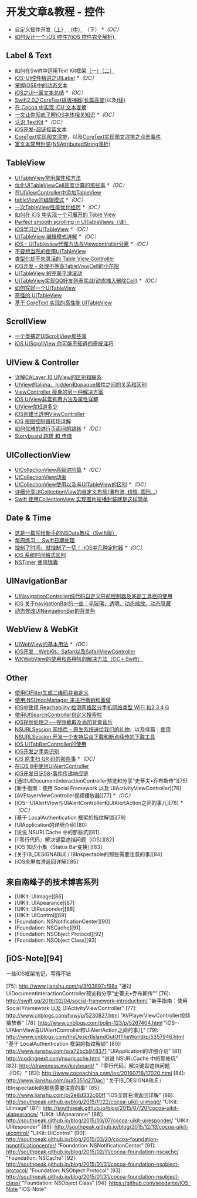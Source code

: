 # 开发文章&教程 - 控件
- 自定义控件开发[（上）][1] [（中）][2] （下） _\*（OC）_
- [如何设计一个 iOS 控件?(iOS 控件完全解析) ][3]

## Label & Text
- 如何在Swift中运用Text Kit框架[（一）][4][（二）][5]
- [iOS-UI控件精讲之UILabel][6] _\*（OC）_
- [掌握iOS8中的动态文本][7]
- [iOS之UI--富文本总结][8] _\*（OC）_
- [Swift2.0之CoreText排版神器(长篇高能)][9]以及[(续)][10]
- [在 Cocoa 中实现 ICU 文本变换][11]
- [一文让你彻底了解iOS字体相关知识][12] _\*（OC）_
- [认识 TextKit][13] _\*（OC）_
- [iOS开发-超链接富文本][14]
- [CoreText实现图文混排][15]，以及[CoreText实现图文混排之点击事件][16]
- [富文本常用封装(NSAttributedString浅析)][17]

## TableView
- [UITableView常用属性和方法][18]
- [优化UITableViewCell高度计算的那些事][19] _\*（OC）_
- [在UIViewController中添加TableView][20]
- [tableView的编辑模式][21] _\*（OC）_
- [一次TableView性能优化经历][22] _\*（OC）_
- [如何在 iOS 中实现一个可展开的 Table View][23]
- [Perfect smooth scrolling in UITableViews（译）][24]
- [iOS学习之UITableView][25] _\*（OC）_
- [UITableView 编辑模式详解][26] _\*（OC）_
- [iOS - UITableview代理方法与Viewcontroller分离][27] _\*（OC）_
- [不要想当然的使用UITableView][28]
- [类型化却不失灵活的 Table View Controller][29]
- [iOS开发 - 处理不等高TableViewCell的小花招][30]
- [UITableView 的完美平滑滚动][31]
- [UITableView实现QQ好友列表实战(动态插入删除Cell)][32] _\*（OC）_
- [如何写好一个UITableView][33]
- [奇怪的 UITableView][34]
- [基于 CoreText 实现的高性能 UITableView][35]

## ScrollView
- [一个类搞定UIScrollView那些事][36]
- [iOS UIScrollView 你可能不知道的奇技淫巧][37]


## UIView & Controller
- [详解CALayer 和 UIView的区别和联系][38]
- [UIView的alpha、hidden和opaque属性之间的关系和区别][39]
- [ViewController 瘦身的另一种解决方案][40]
- [iOS UIView非常有用方法及属性详解][41]
- [UIView你知道多少][42]
- [iOS创建半透明ViewController][43]
- [iOS 视图控制器转场详解][44]
- [如何优雅的进行页面间的跳转][45] _\*（OC）_
- [Storyboard 跳转 和 传值][46]

## UICollectionView
- [UICollectionView高级进阶篇][47] _\*（OC）_
- [UICollectionView动画][48]
- [UICollectionView使用以及与UITableView的区别][49] _\*（OC）_
- [详细分享UICollectionView的自定义布局(瀑布流, 线性, 圆形...)][50]
- [Swift  使用CollectionView 实现图片轮播封装就是这样简单][51]

## Date & Time
- [这是一篇写给新手的NSDate教程（Swift版）][52]
- [每周练习： Swift日期处理][53]
- [控制了时间，就控制了一切！-iOS中几种定时器][54] _\*（OC）_
- [iOS 系统时间格式区别][55]
- [NSTimer 使用锦囊][56]

## UINavigationBar
- [UINavigationController纯代码自定义导航控制器及底部工具栏的使用][57]
- [iOS 关于navigationBar的一些：毛玻璃、透明、动态缩放、动态隐藏][58]
- [动态修改UINavigationBar的背景色][59]

## WebView & WebKit
- [UIWebView的基本用法][60] _\*（OC）_
- [iOS开发：WebKit、Safari以及SafariViewController][61]
- [WKWebView的使用和各种坑的解决方法（OC＋Swift）][62]

## Other
- [使用CIFilter生成二维码并自定义][63]　
- [使用 NSUndoManager 来进行撤销和重做][64]
- [iOS中使用 Reachability 检测网络区分手机网络类型 WiFi 和2 3 4 G][65]
- [使用UISearchController自定义搜索栏][66]
- [iOS视频处理之---视频截取及添加背景音乐][67]
- [NSURLSession 网络库 - 原生系统送给我们的礼物][68]，以及续篇：[使用 NSURLSession 开发一个支持后台下载和断点续传的下载工具][69]
- [iOS UITabBarController的使用][70]
- [iOS开发之手势识别][71]
- [iOS 原生扫 QR 码的那些事][72] _\*（OC）_
- [在iOS 8中使用UIAlertController][73]
- [iOS开发日记58-事件传递响应链][74]
- [通过UIDocumentInteractionController预览和分享"史蒂夫•乔布斯传"][75]
- [新手指南：使用 Social Framework 以及 UIActivityViewController][76]
- [AVPlayerViewController视频播放器][77] _\*（OC）_
- [iOS--UIAlertView与UIAlertController和UIAlertAction之间的事儿][78] _\*（OC）_
- [基于 LocalAuthentication 框架的指纹解锁][79]
- [UIApplication的详细介绍][80]
- [说说 NSURLCache 中的那些坑][81]
- [『零行代码』解决键盘遮挡问题（iOS）][82]
- [iOS 知识小集（Status Bar变换）][83]
- [关于IB\_DESIGNABLE / IBInspectable的那些需要注意的事][84]
- [iOS全屏右滑返回详解][85]

## 来自南峰子的技术博客系列
- [UIKit: UIImage][86]
- [UIKit: UIApearance][87]
- [UIKit: UIResponder][88]
- [UIKit: UIControl][89]
- [Foundation: NSNotificationCenter][90]
- [Foundation: NSCache][91]
- [Foundation: NSObject Protocol][92]
- [Foundation: NSObject Class][93]

## [iOS-Note][94]
一些iOS框架笔记，写得不错

[1]:	http://www.cnblogs.com/maomishen/p/4924726.html
[2]:	http://www.cnblogs.com/maomishen/p/4934742.html
[3]:	http://blog.csdn.net/zhangao0086/article/details/45622875
[4]:	http://www.devtalking.com/articles/text-kit-tutorial-in-swift-1/
[5]:	http://www.devtalking.com/articles/text-kit-tutorial-in-swift-2/
[6]:	http://www.cnblogs.com/iyou/p/4936606.html "iOS-UI控件精讲之UILabel"
[7]:	http://www.devtf.cn/?p=1199 "掌握iOS8中的动态文本"
[8]:	http://www.cnblogs.com/goodboy-heyang/p/5143135.html "iOS之UI--富文本总结"
[9]:	http://allluckly.cn/%E6%8A%95%E7%A8%BF/tuogao14 "Swift2.0之CoreText排版神器(长篇高能)January 31, 2016"
[10]:	http://allluckly.cn/%E6%8A%95%E7%A8%BF/tuogao17 "Swift2.0之CoreText排版神器(续)February 05, 2016"
[11]:	http://swift.gg/2016/02/23/cocoa-icu-text-transforms/ "在 Cocoa 中实现 ICU 文本变换"
[12]:	http://www.cnblogs.com/dsxniubility/p/4699352.html
[13]:	http://blog.jobbole.com/51965/
[14]:	http://www.jianshu.com/p/35a28e4dfd27 "iOS开发-超链接富文本"
[15]:	http://www.jianshu.com/p/6db3289fb05d "CoreText实现图文混排"
[16]:	http://www.jianshu.com/p/51c47329203e "CoreText实现图文混排之点击事件"
[17]:	http://www.jianshu.com/p/960e25d72750 "富文本常用封装(NSAttributedString浅析)"
[18]:	http://beauty-soft.net/blog/ceiba/Ios/20140102/680.html
[19]:	http://blog.sunnyxx.com/2015/05/17/cell-height-calculation/
[20]:	http://conanwhf.gitcafe.io/2015/09/12/AddTableViewInUIViewController/
[21]:	http://www.cnblogs.com/1079062429lm/p/4820605.html
[22]:	http://yyny.me/ios/%E4%B8%80%E6%AC%A1TableView%E6%80%A7%E8%83%BD%E4%BC%98%E5%8C%96%E7%BB%8F%E5%8E%86/
[23]:	http://swift.gg/2015/12/03/expandable-table-view/ "如何在 iOS 中实现一个可展开的 Table View"
[24]:	http://southpeak.github.io/blog/2015/12/20/perfect-smooth-scrolling-in-uitableviews/ "Perfect smooth scrolling in UITableViews"
[25]:	http://www.cnblogs.com/zhenzhen123/p/5071743.html "iOS学习之UITableView"
[26]:	http://segmentfault.com/a/1190000004192662 "UITableView 编辑模式详解"
[27]:	http://www.jianshu.com/p/1ef24db79b48 "iOS - UITableview代理方法与Viewcontroller分离"
[28]:	http://sergiochan.xyz/2016/02/16/%E4%B8%8D%E8%A6%81%E6%83%B3%E5%BD%93%E7%84%B6%E7%9A%84%E5%B0%B1%E4%BD%BF%E7%94%A8UITableView/ "不要想当然的使用UITableView"
[29]:	http://www.cocoachina.com/ios/20160317/15702.html
[30]:	http://www.jianshu.com/p/a0342ee86431 "iOS开发 - 处理不等高TableViewCell的小花招"
[31]:	http://ios.jobbole.com/84360/
[32]:	http://www.jianshu.com/p/17517ae0df5e "UITableView实现QQ好友列表实战(动态插入删除Cell)"
[33]:	https://bestswifter.com/how-to-create-an-uitableview/
[34]:	http://codingnext.com/uitableview.html "奇怪的 UITableView"
[35]:	http://ios.jobbole.com/86851/
[36]:	http://pingguohe.net/2016/04/06/uiscrollView-category.html
[37]:	http://www.jianshu.com/p/5804fa72aaed
[38]:	http://www.jianshu.com/p/079e5cf0f014
[39]:	http://blog.csdn.net/martin_liang/article/details/40739845 "UIView的alpha、hidden和opaque属性之间的关系和区别"
[40]:	http://www.cocoachina.com/ios/20151116/14010.html
[41]:	http://blog.csdn.net/kingsley_cxz/article/details/9323327 "iOS UIView非常有用方法及属性详解"
[42]:	http://www.cnblogs.com/likwo/archive/2011/06/18/2084192.html "UIView你知道多少"
[43]:	http://miketech.it/ios-transparent-viewcontroller/
[44]:	https://github.com/seedante/iOS-Note/wiki/ViewController-Transition
[45]:	http://gaonan.me/2015/07/23/%E5%A6%82%E4%BD%95%E4%BC%98%E9%9B%85%E7%9A%84%E8%BF%9B%E8%A1%8C%E9%A1%B5%E9%9D%A2%E9%97%B4%E7%9A%84%E8%B7%B3%E8%BD%AC/
[46]:	http://www.cnblogs.com/pinecoder/p/5039777.html "Storyboard 跳转 和 传值"
[47]:	http://www.olinone.com/?p=280
[48]:	http://www.liuchungui.com/blog/2015/11/24/uicollectionviewdong-hua/ "UICollectionView动画"
[49]:	http://www.cnblogs.com/salam/p/5192576.html "UICollectionView使用以及与UITableView的区别"
[50]:	http://www.jianshu.com/p/cabec2786241 "详细分享UICollectionView的自定义布局(瀑布流, 线性, 圆形...)"
[51]:	http://www.jianshu.com/p/f5fa66699a96 "Swift  使用CollectionView 实现图片轮播封装就是这样简单"
[52]:	http://www.cocoachina.com/swift/20151126/14430.html "这是一篇写给新手的NSDate教程（Swift版）"
[53]:	https://github.com/icepy/_posts/issues/9 "每周练习： Swift日期处理"
[54]:	http://www.jianshu.com/p/21d351116587?sukey=fc78a68049a14bb2ca76044920265548313e975e28c8fd2be59c5e2cadecfddefd0bb6dab6853db6a6f72a8f3bee76a6
[55]:	http://www.cnblogs.com/simple-life-no1/p/4192311.html "iOS 系统时间格式区别"
[56]:	http://www.futantan.com/2016/04/14/NSTimer-tips/
[57]:	http://www.cnblogs.com/brance/p/4964769.html "swift-UINavigationController纯代码自定义导航控制器及底部工具栏的使用"
[58]:	http://www.jianshu.com/p/b2585c37e14b "iOS 关于navigationBar的一些：毛玻璃、透明、动态缩放、动态隐藏"
[59]:	http://tech.glowing.com/cn/change-uinavigationbar-backgroundcolor-dynamically/ "动态修改UINavigationBar的背景色"
[60]:	http://www.cnblogs.com/MasterPeng/p/5009523.html "UIWebView的基本用法"
[61]:	http://www.cocoachina.com/ios/20160224/15369.html
[62]:	http://www.jianshu.com/p/403853b63537 "WKWebView的使用和各种坑的解决方法（OC＋Swift）"
[63]:	http://blog.yourtion.com/custom-cifilter-qrcode-generator.html
[64]:	http://swift.gg/2015/11/10/ios-undo-and-redo-with-nsundomanager/ "使用 NSUndoManager 来进行撤销和重做"
[65]:	http://www.cnblogs.com/jgCho/p/4959657.html "iOS中使用 Reachability 检测网络区分手机网络类型 WiFi 和2 3 4 G"
[66]:	http://swift.gg/2015/09/11/custom_search_bar_tutorial/ "使用UISearchController自定义搜索栏"
[67]:	http://www.jianshu.com/p/aefacc2cf039 "iOS视频处理之---视频截取及添加背景音乐"
[68]:	http://swiftcafe.io/2015/12/20/nsurlsession/ "NSURLSession 网络库 - 原生系统送给我们的礼物"
[69]:	http://swiftcafe.io/2015/12/23/nsurlsession-app/ "使用 NSURLSession 开发一个支持后台下载和断点续传的下载工具"
[70]:	http://www.cnblogs.com/jukaiit/p/5066468.html "iOS UITabBarController的使用"
[71]:	http://ios.jobbole.com/83338/
[72]:	http://c0ming.me/qr-code-scan/
[73]:	http://www.cnblogs.com/jgCho/p/5085016.html "在iOS 8中使用UIAlertController"
[74]:	http://www.cnblogs.com/Twisted-Fate/p/5088314.html "iOS开发日记58-事件传递响应链"
[75]:	http://www.jianshu.com/p/3f03897cf98a "通过UIDocumentInteractionController预览和分享"史蒂夫•乔布斯传""
[76]:	http://swift.gg/2016/02/04/social-framework-introduction/ "新手指南：使用 Social Framework 以及 UIActivityViewController"
[77]:	http://www.cnblogs.com/hxwj/p/5230827.html "AVPlayerViewController视频播放器"
[78]:	http://www.cnblogs.com/bolin-123/p/5267404.html "iOS--UIAlertView与UIAlertController和UIAlertAction之间的事儿"
[79]:	http://www.cnblogs.com/theDesertIslandOutOfTheWorld/p/5357946.html "基于 LocalAuthentication 框架的指纹解锁"
[80]:	http://www.jianshu.com/p/a72bcb948371 "UIApplication的详细介绍"
[81]:	http://codingnext.com/nsurlcache.html "说说 NSURLCache 中的那些坑"
[82]:	http://draveness.me/keyboard/ "『零行代码』解决键盘遮挡问题（iOS）"
[83]:	http://www.cocoachina.com/ios/20160718/17020.html
[84]:	http://www.jianshu.com/p/a5351d270ac1 "关于IB_DESIGNABLE / IBInspectable的那些需要注意的事"
[85]:	http://www.jianshu.com/p/2e8d332c60ff "iOS全屏右滑返回详解"
[86]:	http://southpeak.github.io/blog/2015/11/22/cocoa-uikit-uiimage/ "UIKit: UIImage"
[87]:	http://southpeak.github.io/blog/2015/07/20/cocoa-uikit-uiapearance/ "UIKit: UIApearance"
[88]:	http://southpeak.github.io/blog/2015/03/07/cocoa-uikit-uiresponder/ "UIKit: UIResponder"
[89]:	http://southpeak.github.io/blog/2015/12/13/cocoa-uikit-uicontrol/ "UIKit: UIControl"
[90]:	http://southpeak.github.io/blog/2015/03/20/cocoa-foundation-nsnotificationcenter/ "Foundation: NSNotificationCenter"
[91]:	http://southpeak.github.io/blog/2015/02/11/cocoa-foundation-nscache/ "Foundation: NSCache"
[92]:	http://southpeak.github.io/blog/2015/01/31/cocoa-foundation-nsobject-protocol/ "Foundation: NSObject Protocol"
[93]:	http://southpeak.github.io/blog/2015/01/31/cocoa-foundation-nsobject-class/ "Foundation: NSObject Class"
[94]:	https://github.com/seedante/iOS-Note "iOS-Note"